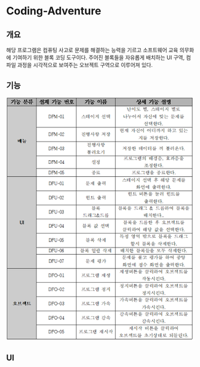 # Coding-Adventure

## 개요
 해당 프로그램은 컴퓨팅 사고로 문제를 해결하는 능력을 기르고 소프트웨어 교육 의무화에 기여하기 위한 블록 코딩 도구이다. 주어진 블록들을 자유롭게 배치하는 UI 구역, 컴파일 과정을 시각적으로 보여주는 오브젝트 구역으로 이루어져 있다.    

## 기능
 <img src="/usecase.PNG"></img>
 
## UI
 
